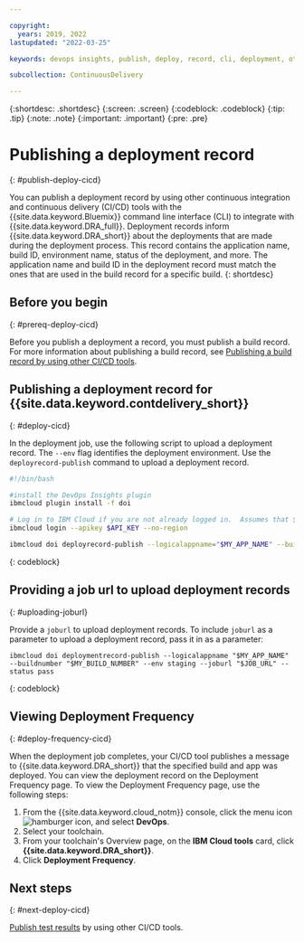 ```yaml
---

copyright:
  years: 2019, 2022
lastupdated: "2022-03-25"

keywords: devops insights, publish, deploy, record, cli, deployment, other ci/cd tools, app

subcollection: ContinuousDelivery

---
```


{:shortdesc: .shortdesc}
{:screen: .screen}
{:codeblock: .codeblock}
{:tip: .tip}
{:note: .note}
{:important: .important}
{:pre: .pre}

# Publishing a deployment record
{: #publish-deploy-cicd}

You can publish a deployment record by using other continuous integration and continuous delivery (CI/CD) tools with the {{site.data.keyword.Bluemix}} command line interface (CLI) to integrate with {{site.data.keyword.DRA_full}}. Deployment records inform {{site.data.keyword.DRA_short}} about the deployments that are made during the deployment process. This record contains the application name, build ID, environment name, status of the deployment, and more. The application name and build ID in the deployment record must match the ones that are used in the build record for a specific build.
{: shortdesc}


## Before you begin
{: #prereq-deploy-cicd}

Before you publish a deployment a record, you must publish a build record. For more information about publishing a build record, see [Publishing a build record by using other CI/CD tools](/docs/ContinuousDelivery?topic=ContinuousDelivery-publish-build-cicd).


## Publishing a deployment record for {{site.data.keyword.contdelivery_short}}
{: #deploy-cicd}

In the deployment job, use the following script to upload a deployment record. The `--env` flag identifies the deployment environment. Use the `deployrecord-publish` command to upload a deployment record. 

```bash
#!/bin/bash

#install the DevOps Insights plugin
ibmcloud plugin install -f doi

# Log in to IBM Cloud if you are not already logged in.  Assumes that $API_KEY environment variable has been set as a secured property
ibmcloud login --apikey $API_KEY --no-region

ibmcloud doi deployrecord-publish --logicalappname="$MY_APP_NAME" --buildnumber="$MY_BUILD_NUMBER" --env staging --status pass
```
{: codeblock}


## Providing a job url to upload deployment records
{: #uploading-joburl}

Provide a `joburl` to upload deployment records. To include `joburl` as a parameter to upload a deployment record, pass it in as a parameter:

```text
ibmcloud doi deploymentrecord-publish --logicalappname "$MY_APP_NAME" --buildnumber "$MY_BUILD_NUMBER" --env staging --joburl "$JOB_URL" --status pass
```
{: codeblock}


## Viewing Deployment Frequency
{: #deploy-frequency-cicd}

When the deployment job completes, your CI/CD tool publishes a message to {{site.data.keyword.DRA_short}} that the specified build and app was deployed. You can view the deployment record on the Deployment Frequency page. To view the Deployment Frequency page, use the following steps:

1. From the {{site.data.keyword.cloud_notm}} console, click the menu icon ![hamburger icon](images/icon_hamburger.svg), and select **DevOps**.
2. Select your toolchain.
3. From your toolchain's Overview page, on the **IBM Cloud tools** card, click **{{site.data.keyword.DRA_short}}**.
4. Click **Deployment Frequency**.

## Next steps
{: #next-deploy-cicd} 

[Publish test results](/docs/ContinuousDelivery?topic=ContinuousDelivery-publish-test-cicd) by using other CI/CD tools.
